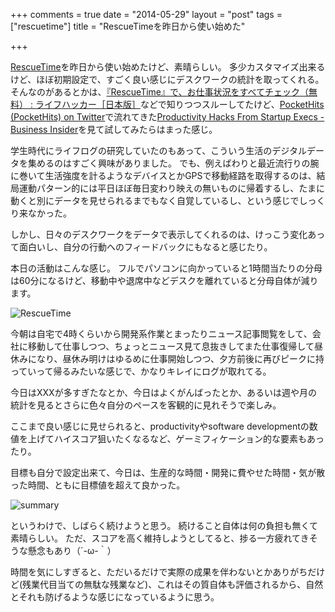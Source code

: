 +++
comments = true
date = "2014-05-29"
layout = "post"
tags = ["rescuetime"]
title = "RescueTimeを昨日から使い始めた"

+++

[RescueTime](https://www.rescuetime.com)を昨日から使い始めたけど、素晴らしい。
多少カスタマイズ出来るけど、ほぼ初期設定で、すごく良い感じにデスクワークの統計を取ってくれる。
そんなのがあるとかは、[『RescueTime』で、お仕事状況をすべてチェック（無料） : ライフハッカー［日本版］](http://www.lifehacker.jp/2009/03/rescuetime.html)などで知りつつスルーしてたけど、[PocketHits (PocketHits) on Twitter](https://twitter.com/PocketHits)で流れてきた[Productivity Hacks From Startup Execs - Business Insider](http://www.businessinsider.com/productivity-hacks-from-startup-execs-2014-5?utm_source=pocket&utm_medium=twitter&utm_campaign=pockethits)を見て試してみたらはまった感じ。

学生時代にライフログの研究していたのもあって、こういう生活のデジタルデータを集めるのはすごく興味がありました。
でも、例えばわりと最近流行りの腕に巻いて生活強度を計るようなデバイスとかGPSで移動経路を取得するのは、結局運動パターン的には平日ほぼ毎日変わり映えの無いものに帰着するし、たまに動くと別にデータを見せられるまでもなく自覚しているし、という感じでしっくり来なかった。

しかし、日々のデスクワークをデータで表示してくれるのは、けっこう変化あって面白いし、自分の行動へのフィードバックにもなると感じたり。

本日の活動はこんな感じ。
フルでパソコンに向かっていると1時間当たりの分母は60分になるけど、移動中や退席中などデスクを離れていると分母自体が減ります。

![RescueTime](/images/post/RescueTime.png)

今朝は自宅で4時くらいから開発系作業とまったりニュース記事閲覧をして、会社に移動して仕事しつつ、ちょっとニュース見て息抜きしてまた仕事復帰して昼休みになり、昼休み明けはゆるめに仕事開始しつつ、夕方前後に再びピークに持っていって帰るみたいな感じで、かなりキレイにログが取れてる。

今日はXXXが多すぎたなとか、今日はよくがんばったとか、あるいは週や月の統計を見るとさらに色々自分のペースを客観的に見れそうで楽しみ。

ここまで良い感じに見せられると、productivityやsoftware developmentの数値を上げてハイスコア狙いたくなるなど、ゲーミフィケーション的な要素もあったり。

目標も自分で設定出来て、今日は、生産的な時間・開発に費やせた時間・気が散った時間、ともに目標値を超えて良かった。

![summary](/images/post/summary.png)


というわけで、しばらく続けようと思う。
続けること自体は何の負担も無くて素晴らしい。
ただ、スコアを高く維持しようとしてると、捗る一方疲れてきそうな懸念もあり（´-ω-｀）

時間を気にしすぎると、ただいるだけで実際の成果を伴わないとかありがちだけど(残業代目当ての無駄な残業など)、これはその質自体も評価されるから、自然とそれも防げるような感じになっているように思う。
